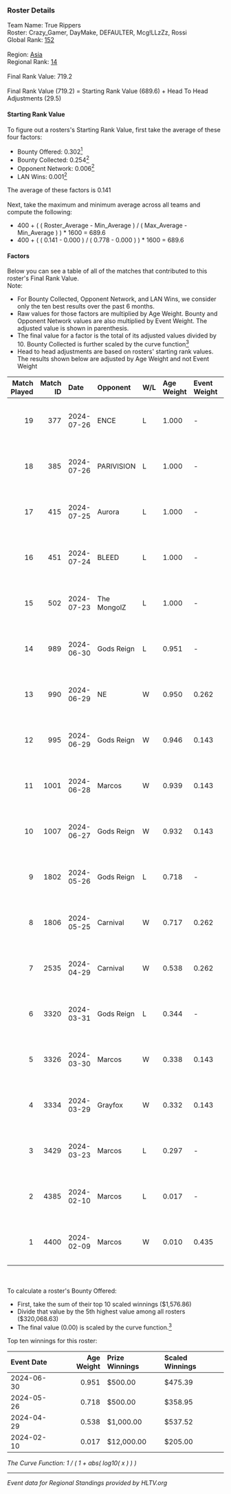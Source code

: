 ### Roster Details<br />
Team Name: True Rippers<br />
Roster: Crazy_Gamer, DayMake, DEFAULTER, Mcg!LLzZz, Rossi<br />
Global Rank: [152](../standings_global.md)<br />
<br />
Region: [Asia]( ../standings_asia.md)<br />
Regional Rank: [14]( ../standings_asia.md)<br />
<br />
Final Rank Value:  719.2<br />
<br />
Final Rank Value (719.2) = Starting Rank Value (689.6) + Head To Head Adjustments (29.5)<br />

#### Starting Rank Value<br />
To figure out a rosters's Starting Rank Value, first take the average of these four factors:<br />
- Bounty Offered: 0.302[<sup>1</sup>](#table2)
- Bounty Collected: 0.254[<sup>2</sup>](#table1)
- Opponent Network: 0.006[<sup>2</sup>](#table1)
- LAN Wins: 0.001[<sup>2</sup>](#table1)

The average of these factors is 0.141<br />
<br />
Next, take the maximum and minimum average across all teams and compute the following:<br />
- 400 + ( ( Roster_Average - Min_Average ) / ( Max_Average - Min_Average ) ) * 1600 = 689.6
- 400 + ( ( 0.141 - 0.000 ) / ( 0.778 - 0.000 ) ) * 1600 = 689.6


#### Factors<br />
Below you can see a table of all of the matches that contributed to this roster's Final Rank Value.<br />
Note:<br />

- For Bounty Collected, Opponent Network, and LAN Wins, we consider only the ten best results over the past 6 months.
- Raw values for those factors are multiplied by Age Weight. Bounty and Opponent Network values are also multiplied by Event Weight. The adjusted value is shown in parenthesis.
- The final value for a factor is the total of its adjusted values divided by 10. Bounty Collected is further scaled by the curve function[<sup>3</sup>](#curveFunction)
- Head to head adjustments are based on rosters' starting rank values. The results shown below are adjusted by Age Weight and not Event Weight
<span id="table1"></span><br />


| Match Played | Match ID | Date       | Opponent    | W/L | Age Weight | Event Weight | Bounty Collected | Opponent Network | LAN Wins  | H2H Adj. | Roster                                             |
| -: | -: | :- | :- | :- | :- | :- | :- | :- | :- | -: | :- |
|           19 |      377 | 2024-07-26 | ENCE        | L   | 1.000      | -            | -                | -                | -         |    -0.78 | Crazy_Gamer, DayMake, DEFAULTER, Mcg!LLzZz, Rossi  |
|           18 |      385 | 2024-07-26 | PARIVISION  | L   | 1.000      | -            | -                | -                | -         |    -3.15 | Crazy_Gamer, DayMake, DEFAULTER, Mcg!LLzZz, Rossi  |
|           17 |      415 | 2024-07-25 | Aurora      | L   | 1.000      | -            | -                | -                | -         |    -0.49 | Crazy_Gamer, DayMake, DEFAULTER, Mcg!LLzZz, Rossi  |
|           16 |      451 | 2024-07-24 | BLEED       | L   | 1.000      | -            | -                | -                | -         |    -1.16 | Crazy_Gamer, DayMake, DEFAULTER, Mcg!LLzZz, Rossi  |
|           15 |      502 | 2024-07-23 | The MongolZ | L   | 1.000      | -            | -                | -                | -         |    -0.10 | Crazy_Gamer, DayMake, DEFAULTER, Mcg!LLzZz, Rossi  |
|           14 |      989 | 2024-06-30 | Gods Reign  | L   | 0.951      | -            | -                | -                | -         |   -12.84 | Crazy_Gamer, DayMake, DEFAULTER, Mcg!LLzZz, Rossi  |
|           13 |      990 | 2024-06-29 | NE          | W   | 0.950      | 0.262        | 0.000 (0.000)    | 0.000 (0.000)    | 0 (0.000) |     3.93 | Crazy_Gamer, DayMake, DEFAULTER, Mcg!LLzZz, Rossi  |
|           12 |      995 | 2024-06-29 | Gods Reign  | W   | 0.946      | 0.143        | 0.040 (0.005)    | 0.195 (0.026)    | 0 (0.000) |    17.30 | Crazy_Gamer, DayMake, DEFAULTER, Mcg!LLzZz, Rossi  |
|           11 |     1001 | 2024-06-28 | Marcos      | W   | 0.939      | 0.143        | 0.000 (0.000)    | 0.036 (0.005)    | 0 (0.000) |     6.96 | Crazy_Gamer, DayMake, DEFAULTER, Mcg!LLzZz, Rossi  |
|           10 |     1007 | 2024-06-27 | Gods Reign  | W   | 0.932      | 0.143        | 0.040 (0.005)    | 0.195 (0.026)    | 0 (0.000) |    18.34 | Crazy_Gamer, DayMake, DEFAULTER, Mcg!LLzZz, Rossi  |
|            9 |     1802 | 2024-05-26 | Gods Reign  | L   | 0.718      | -            | -                | -                | -         |    -8.30 | Crazy_Gamer, DayMake, DEFAULTER, Mcg!LLzZz, Rossi  |
|            8 |     1806 | 2024-05-25 | Carnival    | W   | 0.717      | 0.262        | 0.002 (0.000)    | 0.000 (0.000)    | 0 (0.000) |     6.49 | Crazy_Gamer, DayMake, DEFAULTER, Mcg!LLzZz, Rossi  |
|            7 |     2535 | 2024-04-29 | Carnival    | W   | 0.538      | 0.262        | 0.002 (0.000)    | 0.000 (0.000)    | 0 (0.000) |     5.11 | Crazy_Gamer, DEFAULTER, Gh0sTTTT, Mcg!LLzZz, Rossi |
|            6 |     3320 | 2024-03-31 | Gods Reign  | L   | 0.344      | -            | -                | -                | -         |    -4.04 | Crazy_Gamer, DEFAULTER, Gh0sTTTT, Mcg!LLzZz, Rossi |
|            5 |     3326 | 2024-03-30 | Marcos      | W   | 0.338      | 0.143        | 0.000 (0.000)    | 0.011 (0.001)    | 0 (0.000) |     4.22 | Crazy_Gamer, DEFAULTER, Gh0sTTTT, Mcg!LLzZz, Rossi |
|            4 |     3334 | 2024-03-29 | Grayfox     | W   | 0.332      | 0.143        | 0.000 (0.000)    | 0.004 (0.000)    | 0 (0.000) |     3.86 | Crazy_Gamer, DEFAULTER, Gh0sTTTT, Mcg!LLzZz, Rossi |
|            3 |     3429 | 2024-03-23 | Marcos      | L   | 0.297      | -            | -                | -                | -         |    -5.63 | Anasasis, Crazy_Gamer, DEFAULTER, Mcg!LLzZz, Rossi |
|            2 |     4385 | 2024-02-10 | Marcos      | L   | 0.017      | -            | -                | -                | -         |    -0.33 | DEFAULTER, Gh0sTTTT, kennyS, Mcg!LLzZz, Rossi      |
|            1 |     4400 | 2024-02-09 | Marcos      | W   | 0.010      | 0.435        | 0.001 (0.000)    | 0.001 (0.000)    | 1 (0.010) |     0.12 | DEFAULTER, Gh0sTTTT, kennyS, Mcg!LLzZz, Rossi      |

<br />
<span id="table2"></span><br />
To calculate a roster's Bounty Offered:<br />

- First, take the sum of their top 10 scaled winnings ($1,576.86)
- Divide that value by the 5th highest value among all rosters ($320,068.63)
- The final value (0.00) is scaled by the curve function.[<sup>3</sup>](#curveFunction)

Top ten winnings for this roster:<br />

| Event Date | Age Weight | Prize Winnings | Scaled Winnings |
| :- | -: | :- | :- |
| 2024-06-30 |      0.951 | $500.00        | $475.39         |
| 2024-05-26 |      0.718 | $500.00        | $358.95         |
| 2024-04-29 |      0.538 | $1,000.00      | $537.52         |
| 2024-02-10 |      0.017 | $12,000.00     | $205.00         |


<span id="curveFunction"></span>_The Curve Function: 1 / ( 1 + abs( log10( x ) ) )_<br />

---
_Event data for Regional Standings provided by HLTV.org_<br />

